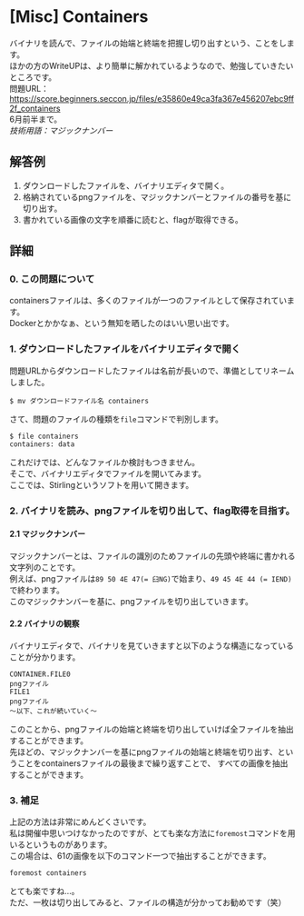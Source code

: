 # [Misc] Containers
バイナリを読んで、ファイルの始端と終端を把握し切り出すという、ことをします。  
ほかの方のWriteUPは、より簡単に解かれているようなので、勉強していきたいところです。  
問題URL：https://score.beginners.seccon.jp/files/e35860e49ca3fa367e456207ebc9ff2f_containers  
6月前半まで。  
*技術用語：マジックナンバー*

## 解答例
1. ダウンロードしたファイルを、バイナリエディタで開く。
2. 格納されているpngファイルを、マジックナンバーとファイルの番号を基に切り出す。
3. 書かれている画像の文字を順番に読むと、flagが取得できる。

## 詳細
### 0. この問題について
containersファイルは、多くのファイルが一つのファイルとして保存されています。  
Dockerとかかなぁ、という無知を晒したのはいい思い出です。

### 1. ダウンロードしたファイルをバイナリエディタで開く
問題URLからダウンロードしたファイルは名前が長いので、準備としてリネームしました。  
~~~
$ mv ダウンロードファイル名 containers
~~~

さて、問題のファイルの種類を`file`コマンドで判別します。
~~~
$ file containers
containers: data
~~~
これだけでは、どんなファイルか検討もつきません。  
そこで、バイナリエディタでファイルを開いてみます。  
ここでは、Stirlingというソフトを用いて開きます。

### 2. バイナリを読み、pngファイルを切り出して、flag取得を目指す。
#### 2.1 マジックナンバー
マジックナンバーとは、ファイルの識別のためファイルの先頭や終端に書かれる文字列のことです。  
例えば、pngファイルは`89 50 4E 47(= 臼NG)`で始まり、`49 45 4E 44 (= IEND)`で終わります。  
このマジックナンバーを基に、pngファイルを切り出していきます。

#### 2.2 バイナリの観察
バイナリエディタで、バイナリを見ていきますと以下のような構造になっていることが分かります。
~~~
CONTAINER.FILE0
pngファイル
FILE1
pngファイル
～以下、これが続いていく～
~~~
このことから、pngファイルの始端と終端を切り出していけば全ファイルを抽出することができます。  
先ほどの、マジックナンバーを基にpngファイルの始端と終端を切り出す、ということをcontainersファイルの最後まで繰り返すことで、
すべての画像を抽出することができます。

### 3. 補足
上記の方法は非常にめんどくさいです。  
私は開催中思いつけなかったのですが、とても楽な方法に`foremost`コマンドを用いるというものがあります。  
この場合は、61の画像を以下のコマンド一つで抽出することができます。
~~~
foremost containers
~~~
とても楽ですね…。  
ただ、一枚は切り出してみると、ファイルの構造が分かってお勧めです（笑）
